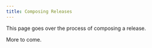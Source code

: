 ```yaml
---
title: Composing Releases
---
```


This page goes over the process of composing a release.

More to come.
